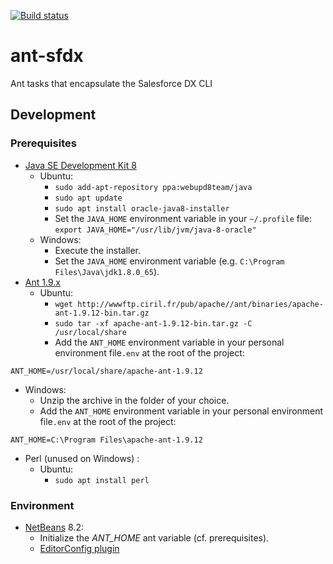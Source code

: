 [![Build status](https://travis-ci.org/mcartoixa/ant-sfdx.svg?branch=master)](https://travis-ci.org/mcartoixa/ant-sfdx)
# ant-sfdx
Ant tasks that encapsulate the Salesforce DX CLI

## Development

### Prerequisites
* [Java SE Development Kit 8](http://www.oracle.com/technetwork/java/javase/downloads/jdk8-downloads-2133151.html)
  * Ubuntu:
    * `sudo add-apt-repository ppa:webupd8team/java`
    * `sudo apt update`
    * `sudo apt install oracle-java8-installer`
    * Set the `JAVA_HOME` environment variable in your `~/.profile` file: `export JAVA_HOME="/usr/lib/jvm/java-8-oracle"`
  * Windows:
    * Execute the installer.
    * Set the `JAVA_HOME` environment variable (e.g. `C:\Program Files\Java\jdk1.8.0_65`).
* [Ant 1.9.x](https://ant.apache.org/manual/install.html)
  * Ubuntu:
    * `wget http://wwwftp.ciril.fr/pub/apache//ant/binaries/apache-ant-1.9.12-bin.tar.gz`
    * `sudo tar -xf apache-ant-1.9.12-bin.tar.gz -C /usr/local/share`
    * Add the `ANT_HOME` environment variable in your personal environment file`.env` at the root of the project:
```
ANT_HOME=/usr/local/share/apache-ant-1.9.12
```
  * Windows:
    * Unzip the archive in the folder of your choice.
    * Add the `ANT_HOME` environment variable in your personal environment file`.env` at the root of the project:
```
ANT_HOME=C:\Program Files\apache-ant-1.9.12
```
* Perl (unused on Windows) :
  * Ubuntu:
    * `sudo apt install perl`

### Environment
* [NetBeans](https://netbeans.org/downloads/) 8.2:
  * Initialize the *ANT_HOME* ant variable (cf. prerequisites).
  * [EditorConfig plugin](https://github.com/welovecoding/editorconfig-netbeans)
